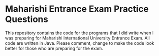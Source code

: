 # Maharishi Entrance Exam Practice Questions 
This repository contains the code for the programs that I did write when I was preparing for Maharishi International University Entrance Exam.
All code are written in Java.
Please comment, change to make the code look better for those who are preparing for the exam.
